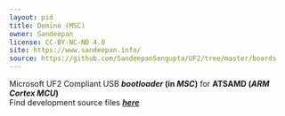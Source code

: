 ```yaml
---
layout: pid
title: Domino (MSC)
owner: Sandeepan
license: CC-BY-NC-ND 4.0
site: https://www.sandeepan.info/
source: https://github.com/SandeepanSengupta/UF2/tree/master/boards
---
```

Microsoft UF2 Compliant USB **_bootloader_ (in  _MSC_)** for **ATSAMD (_ARM Cortex MCU_)**
<br/>
Find development source files **_[here](https://github.com/SandeepanSengupta/SAMD)_**
